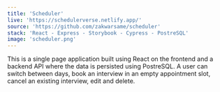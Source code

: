 ```yaml
---
title: 'Scheduler'
live: 'https://schedulerverse.netlify.app/'
source: 'https://github.com/zakwarsame/scheduler'
stack: 'React - Express - Storybook - Cypress - PostreSQL'
image: 'scheduler.png'
---
```


This is a single page application built using React on the frontend and a backend API where the data is persisted using PostreSQL. A user can switch between days, book an interview in an empty appointment slot, cancel an existing interview, edit and delete.
